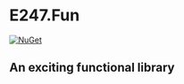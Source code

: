 # E247.Fun #

[![NuGet](https://img.shields.io/nuget/v/e247.fun.svg?maxAge=86400)](https://www.nuget.org/packages/E247.Fun/)

## An exciting functional library ##